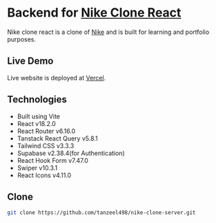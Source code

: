 # Backend for [Nike Clone React](https://nike-clone-react.vercel.app/)

Nike clone react is a clone of [Nike](https://www.nike.com/) and is built for learning and portfolio purposes.

## Live Demo

Live website is deployed at [Vercel](https://nike-clone-react.vercel.app/).

## Technologies

- Built using Vite
- React v18.2.0
- React Router v6.16.0
- Tanstack React Query v5.8.1
- Tailwind CSS v3.3.3
- Supabase v2.38.4(for Authentication)
- React Hook Form v7.47.0
- Swiper v10.3.1
- React Icons v4.11.0

## Clone

```bash
git clone https://github.com/tanzeel498/nike-clone-server.git
```
